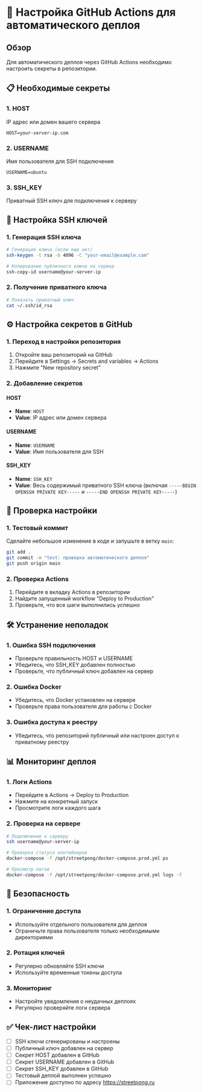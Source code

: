 # 🔧 Настройка GitHub Actions для автоматического деплоя

## Обзор

Для автоматического деплоя через GitHub Actions необходимо настроить секреты в репозитории.

## 📋 Необходимые секреты

### 1. HOST
IP адрес или домен вашего сервера
```
HOST=your-server-ip.com
```

### 2. USERNAME
Имя пользователя для SSH подключения
```
USERNAME=ubuntu
```

### 3. SSH_KEY
Приватный SSH ключ для подключения к серверу

## 🔑 Настройка SSH ключей

### 1. Генерация SSH ключа
```bash
# Генерация ключа (если еще нет)
ssh-keygen -t rsa -b 4096 -C "your-email@example.com"

# Копирование публичного ключа на сервер
ssh-copy-id username@your-server-ip
```

### 2. Получение приватного ключа
```bash
# Показать приватный ключ
cat ~/.ssh/id_rsa
```

## ⚙️ Настройка секретов в GitHub

### 1. Переход в настройки репозитория
1. Откройте ваш репозиторий на GitHub
2. Перейдите в Settings → Secrets and variables → Actions
3. Нажмите "New repository secret"

### 2. Добавление секретов

#### HOST
- **Name**: `HOST`
- **Value**: IP адрес или домен сервера

#### USERNAME
- **Name**: `USERNAME`
- **Value**: Имя пользователя для SSH

#### SSH_KEY
- **Name**: `SSH_KEY`
- **Value**: Весь содержимый приватного SSH ключа (включая `-----BEGIN OPENSSH PRIVATE KEY-----` и `-----END OPENSSH PRIVATE KEY-----`)

## 🔄 Проверка настройки

### 1. Тестовый коммит
Сделайте небольшое изменение в коде и запушьте в ветку `main`:

```bash
git add .
git commit -m "test: проверка автоматического деплоя"
git push origin main
```

### 2. Проверка Actions
1. Перейдите в вкладку Actions в репозитории
2. Найдите запущенный workflow "Deploy to Production"
3. Проверьте, что все шаги выполнились успешно

## 🛠️ Устранение неполадок

### 1. Ошибка SSH подключения
- Проверьте правильность HOST и USERNAME
- Убедитесь, что SSH_KEY добавлен полностью
- Проверьте, что публичный ключ добавлен на сервер

### 2. Ошибка Docker
- Убедитесь, что Docker установлен на сервере
- Проверьте права пользователя для работы с Docker

### 3. Ошибка доступа к реестру
- Убедитесь, что репозиторий публичный или настроен доступ к приватному реестру

## 📊 Мониторинг деплоя

### 1. Логи Actions
- Перейдите в Actions → Deploy to Production
- Нажмите на конкретный запуск
- Просмотрите логи каждого шага

### 2. Проверка на сервере
```bash
# Подключение к серверу
ssh username@your-server-ip

# Проверка статуса контейнеров
docker-compose -f /opt/streetpong/docker-compose.prod.yml ps

# Просмотр логов
docker-compose -f /opt/streetpong/docker-compose.prod.yml logs -f
```

## 🔐 Безопасность

### 1. Ограничение доступа
- Используйте отдельного пользователя для деплоя
- Ограничьте права пользователя только необходимыми директориями

### 2. Ротация ключей
- Регулярно обновляйте SSH ключи
- Используйте временные токены доступа

### 3. Мониторинг
- Настройте уведомления о неудачных деплоях
- Регулярно проверяйте логи сервера

## ✅ Чек-лист настройки

- [ ] SSH ключи сгенерированы и настроены
- [ ] Публичный ключ добавлен на сервер
- [ ] Секрет HOST добавлен в GitHub
- [ ] Секрет USERNAME добавлен в GitHub
- [ ] Секрет SSH_KEY добавлен в GitHub
- [ ] Тестовый деплой выполнен успешно
- [ ] Приложение доступно по адресу https://streetpong.ru 
